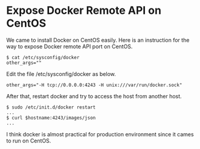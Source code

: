 # Expose Docker Remote API on CentOS

We came to install Docker on CentOS easily. Here is an instruction for the way to expose Docker remote API port on CentOS.

```text
$ cat /etc/sysconfig/docker
other_args=""
```

Edit the file /etc/sysconfig/docker as below.

```text
other_args="-H tcp://0.0.0.0:4243 -H unix:///var/run/docker.sock"
```

After that, restart docker and try to access the host from another host.

```text
$ sudo /etc/init.d/docker restart
...
$ curl $hostname:4243/images/json
...
```

I think docker is almost practical for production environment since it cames to run on CentOS.

